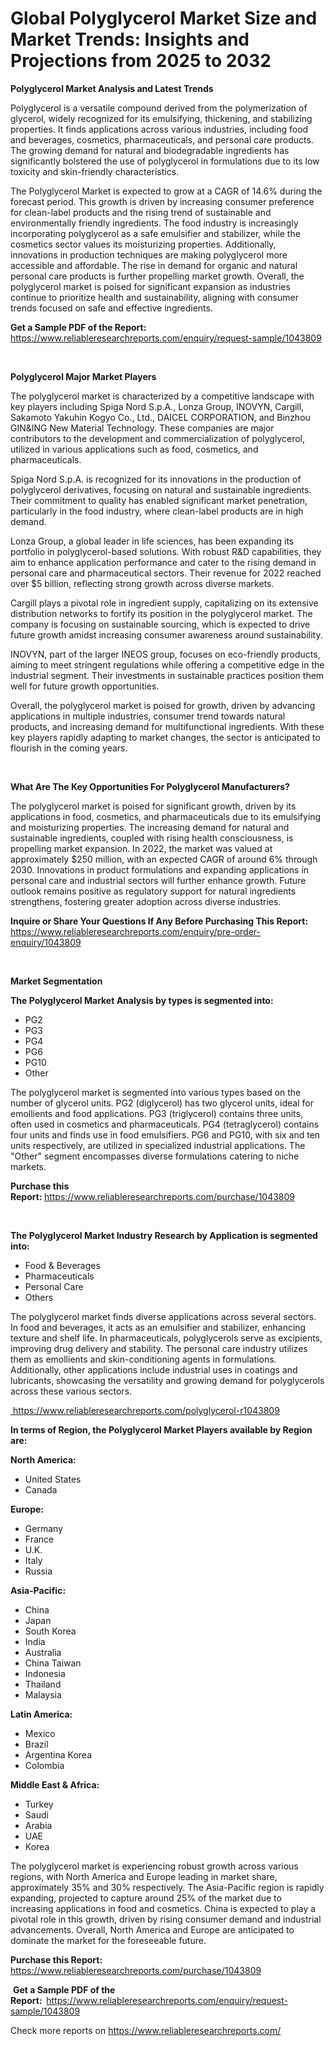 <p><h1>Global Polyglycerol Market Size and Market Trends: Insights and Projections from 2025 to 2032</h1></p><p><strong>Polyglycerol Market Analysis and Latest Trends</strong></p>
<p><p>Polyglycerol is a versatile compound derived from the polymerization of glycerol, widely recognized for its emulsifying, thickening, and stabilizing properties. It finds applications across various industries, including food and beverages, cosmetics, pharmaceuticals, and personal care products. The growing demand for natural and biodegradable ingredients has significantly bolstered the use of polyglycerol in formulations due to its low toxicity and skin-friendly characteristics.</p><p>The Polyglycerol Market is expected to grow at a CAGR of 14.6% during the forecast period. This growth is driven by increasing consumer preference for clean-label products and the rising trend of sustainable and environmentally friendly ingredients. The food industry is increasingly incorporating polyglycerol as a safe emulsifier and stabilizer, while the cosmetics sector values its moisturizing properties. Additionally, innovations in production techniques are making polyglycerol more accessible and affordable. The rise in demand for organic and natural personal care products is further propelling market growth. Overall, the polyglycerol market is poised for significant expansion as industries continue to prioritize health and sustainability, aligning with consumer trends focused on safe and effective ingredients.</p></p>
<p><strong>Get a Sample PDF of the Report:&nbsp;</strong> <a href="https://www.reliableresearchreports.com/enquiry/request-sample/1043809?utm_campaign=2957&utm_medium=2&utm_source=Github&utm_content=ia&utm_term=01042025&utm_id=polyglycerol">https://www.reliableresearchreports.com/enquiry/request-sample/1043809</a></p>
<p>&nbsp;</p>
<p><strong>Polyglycerol Major Market Players</strong></p>
<p><p>The polyglycerol market is characterized by a competitive landscape with key players including Spiga Nord S.p.A., Lonza Group, INOVYN, Cargill, Sakamoto Yakuhin Kogyo Co., Ltd., DAICEL CORPORATION, and Binzhou GIN&ING New Material Technology. These companies are major contributors to the development and commercialization of polyglycerol, utilized in various applications such as food, cosmetics, and pharmaceuticals.</p><p>Spiga Nord S.p.A. is recognized for its innovations in the production of polyglycerol derivatives, focusing on natural and sustainable ingredients. Their commitment to quality has enabled significant market penetration, particularly in the food industry, where clean-label products are in high demand.</p><p>Lonza Group, a global leader in life sciences, has been expanding its portfolio in polyglycerol-based solutions. With robust R&D capabilities, they aim to enhance application performance and cater to the rising demand in personal care and pharmaceutical sectors. Their revenue for 2022 reached over $5 billion, reflecting strong growth across diverse markets.</p><p>Cargill plays a pivotal role in ingredient supply, capitalizing on its extensive distribution networks to fortify its position in the polyglycerol market. The company is focusing on sustainable sourcing, which is expected to drive future growth amidst increasing consumer awareness around sustainability.</p><p>INOVYN, part of the larger INEOS group, focuses on eco-friendly products, aiming to meet stringent regulations while offering a competitive edge in the industrial segment. Their investments in sustainable practices position them well for future growth opportunities.</p><p>Overall, the polyglycerol market is poised for growth, driven by advancing applications in multiple industries, consumer trend towards natural products, and increasing demand for multifunctional ingredients. With these key players rapidly adapting to market changes, the sector is anticipated to flourish in the coming years.</p></p>
<p>&nbsp;</p>
<p><strong>What Are The Key Opportunities For Polyglycerol Manufacturers?</strong></p>
<p><p>The polyglycerol market is poised for significant growth, driven by its applications in food, cosmetics, and pharmaceuticals due to its emulsifying and moisturizing properties. The increasing demand for natural and sustainable ingredients, coupled with rising health consciousness, is propelling market expansion. In 2022, the market was valued at approximately $250 million, with an expected CAGR of around 6% through 2030. Innovations in product formulations and expanding applications in personal care and industrial sectors will further enhance growth. Future outlook remains positive as regulatory support for natural ingredients strengthens, fostering greater adoption across diverse industries.</p></p>
<p><strong>Inquire or Share Your Questions If Any Before Purchasing This Report:</strong> <a href="https://www.reliableresearchreports.com/enquiry/pre-order-enquiry/1043809?utm_campaign=2957&utm_medium=2&utm_source=Github&utm_content=ia&utm_term=01042025&utm_id=polyglycerol">https://www.reliableresearchreports.com/enquiry/pre-order-enquiry/1043809</a></p>
<p>&nbsp;</p>
<p><strong>Market Segmentation</strong></p>
<p><strong>The Polyglycerol Market Analysis by types is segmented into:</strong></p>
<p><ul><li>PG2</li><li>PG3</li><li>PG4</li><li>PG6</li><li>PG10</li><li>Other</li></ul></p>
<p><p>The polyglycerol market is segmented into various types based on the number of glycerol units. PG2 (diglycerol) has two glycerol units, ideal for emollients and food applications. PG3 (triglycerol) contains three units, often used in cosmetics and pharmaceuticals. PG4 (tetraglycerol) contains four units and finds use in food emulsifiers. PG6 and PG10, with six and ten units respectively, are utilized in specialized industrial applications. The "Other" segment encompasses diverse formulations catering to niche markets.</p></p>
<p><strong>Purchase this Report:&nbsp;</strong><a href="https://www.reliableresearchreports.com/purchase/1043809?utm_campaign=2957&utm_medium=2&utm_source=Github&utm_content=ia&utm_term=01042025&utm_id=polyglycerol">https://www.reliableresearchreports.com/purchase/1043809</a></p>
<p>&nbsp;</p>
<p><strong>The Polyglycerol Market Industry Research by Application is segmented into:</strong></p>
<p><ul><li>Food & Beverages</li><li>Pharmaceuticals</li><li>Personal Care</li><li>Others</li></ul></p>
<p><p>The polyglycerol market finds diverse applications across several sectors. In food and beverages, it acts as an emulsifier and stabilizer, enhancing texture and shelf life. In pharmaceuticals, polyglycerols serve as excipients, improving drug delivery and stability. The personal care industry utilizes them as emollients and skin-conditioning agents in formulations. Additionally, other applications include industrial uses in coatings and lubricants, showcasing the versatility and growing demand for polyglycerols across these various sectors.</p></p>
<p><a href="https://www.reliableresearchreports.com/polyglycerol-r1043809?utm_campaign=2957&utm_medium=2&utm_source=Github&utm_content=ia&utm_term=01042025&utm_id=polyglycerol">&nbsp;https://www.reliableresearchreports.com/polyglycerol-r1043809</a></p>
<p><strong>In terms of Region, the Polyglycerol Market Players available by Region are:</strong></p>
<p>
    <p> <strong> North America: </strong>
        <ul>
            <li>United States</li>
            <li>Canada</li>
        </ul>
        </p> 
    <p> <strong> Europe: </strong>
        <ul>
            <li>Germany</li>
            <li>France</li>
            <li>U.K.</li>
            <li>Italy</li>
            <li>Russia</li>
        </ul>
        </p> 
    <p> <strong> Asia-Pacific: </strong>
        <ul>
            <li>China</li>
            <li>Japan</li>
            <li>South Korea</li>
            <li>India</li>
            <li>Australia</li>
            <li>China Taiwan</li>
            <li>Indonesia</li>
            <li>Thailand</li>
            <li>Malaysia</li>
        </ul>
        </p> 
    <p> <strong> Latin America: </strong>
        <ul>
            <li>Mexico</li>
            <li>Brazil</li>
            <li>Argentina Korea</li>
            <li>Colombia</li>
        </ul>
        </p> 
    <p> <strong> Middle East & Africa: </strong>
        <ul>
            <li>Turkey</li>
            <li>Saudi</li>
            <li>Arabia</li>
            <li>UAE</li>
            <li>Korea</li>
        </ul>
    </p>
    </p>
<p><p>The polyglycerol market is experiencing robust growth across various regions, with North America and Europe leading in market share, approximately 35% and 30% respectively. The Asia-Pacific region is rapidly expanding, projected to capture around 25% of the market due to increasing applications in food and cosmetics. China is expected to play a pivotal role in this growth, driven by rising consumer demand and industrial advancements. Overall, North America and Europe are anticipated to dominate the market for the foreseeable future.</p></p>
<p><strong>Purchase this Report: </strong><a href="https://www.reliableresearchreports.com/purchase/1043809?utm_campaign=2957&utm_medium=2&utm_source=Github&utm_content=ia&utm_term=01042025&utm_id=polyglycerol">https://www.reliableresearchreports.com/purchase/1043809</a></p>
<p>&nbsp;<strong>Get a Sample PDF of the Report:&nbsp;&nbsp;</strong><a href="https://www.reliableresearchreports.com/enquiry/request-sample/1043809?utm_campaign=2957&utm_medium=2&utm_source=Github&utm_content=ia&utm_term=01042025&utm_id=polyglycerol">https://www.reliableresearchreports.com/enquiry/request-sample/1043809</a></p>
<p><strong></strong></p>
<p>Check more reports on <a href="https://www.reliableresearchreports.com/?utm_campaign=2957&utm_medium=2&utm_source=Github&utm_content=ia&utm_term=01042025&utm_id=polyglycerol">https://www.reliableresearchreports.com/</a></p>